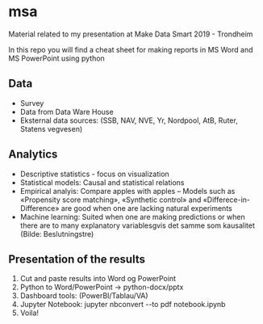 # msa
Material related to my presentation at Make Data Smart 2019 - Trondheim

In this repo you will find a cheat sheet for making reports in MS Word and MS PowerPoint using python


## Data
* Survey 
* Data from Data Ware House
* Eksternal data sources:
(SSB, NAV, NVE, Yr, Nordpool, AtB, Ruter, Statens vegvesen) 

## Analytics
* Descriptive statistics - focus on visualization
* Statistical models: Causal  and statistical relations
* Empirical analyis: Compare apples with apples – Models such as «Propensity score matching», «Synthetic control» and «Differece-in-Difference» are good when one are lacking natural experiments
* Machine learning: Suited when one are making predictions or when there are to many explanatory variablesgvis det samme som kausalitet (Bilde: Beslutningstre)

## Presentation of the results
1.  Cut and paste results into Word og PowerPoint
2.	Python to Word/PowerPoint -> python-docx/pptx 
3.	Dashboard tools: (PowerBI/Tablau/VA)
4.	Jupyter Notebook: jupyter nbconvert --to pdf notebook.ipynb
5.  Voila! 
